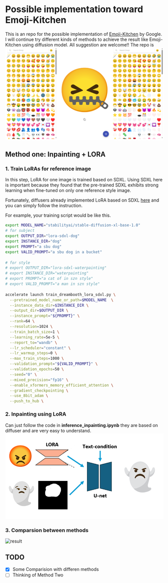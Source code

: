 # Possible implementation toward Emoji-Kitchen
This is an repo for the possible implementation of [Emoji-Kitchen](https://emojikitchen.dev/) by Google. I will continue try different kinds of methods to achieve the result like Emoji-Kitchen using diffusion model. All suggestion are welcome!! The repo is 
![result](image/001.png)

## Method one: Inpainting + LORA
### 1. Train LoRAs for reference image
In this step, LoRA for one image is trained based on SDXL. Using SDXL here is important because they found that the pre-trained SDXL exhibits strong learning when fine-tuned on only one reference style image.

Fortunately, diffusers already implemented LoRA based on SDXL [here](https://github.com/huggingface/diffusers/blob/main/examples/dreambooth/README_sdxl.md) and you can simply follow the instruction. 

For example, your training script would be like this.
```bash
export MODEL_NAME="stabilityai/stable-diffusion-xl-base-1.0"
# for subject
export OUTPUT_DIR="lora-sdxl-dog"
export INSTANCE_DIR="dog"
export PROMPT="a sbu dog"
export VALID_PROMPT="a sbu dog in a bucket"

# for style
# export OUTPUT_DIR="lora-sdxl-waterpainting"
# export INSTANCE_DIR="waterpainting"
# export PROMPT="a cat of in szn style"
# export VALID_PROMPT="a man in szn style"

accelerate launch train_dreambooth_lora_sdxl.py \
  --pretrained_model_name_or_path=$MODEL_NAME  \
  --instance_data_dir=$INSTANCE_DIR \
  --output_dir=$OUTPUT_DIR \
  --instance_prompt="${PROMPT}" \
  --rank=64 \
  --resolution=1024 \
  --train_batch_size=1 \
  --learning_rate=5e-5 \
  --report_to="wandb" \
  --lr_scheduler="constant" \
  --lr_warmup_steps=0 \
  --max_train_steps=1000 \
  --validation_prompt="${VALID_PROMPT}" \
  --validation_epochs=50 \
  --seed="0" \
  --mixed_precision="fp16" \
  --enable_xformers_memory_efficient_attention \
  --gradient_checkpointing \
  --use_8bit_adam \
  --push_to_hub \
```

### 2. Inpainting using LoRA
Can just follow the code in **inference_inpainting.ipynb** they are based on diffuser and are very easy to understand.
![result](image/002.png)

### 3. Comparsion between methods
![result]([image/003.png](https://github.com/daiyixiang666/emoji-kitchen/blob/main/image/003.png))
## TODO

- [x] Some Comparision with differen methods
- [ ] Thinking of Method Two

